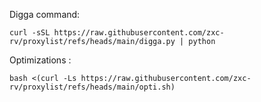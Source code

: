Digga command:

```
curl -sSL https://raw.githubusercontent.com/zxc-rv/proxylist/refs/heads/main/digga.py | python
```
Optimizations :

```
bash <(curl -Ls https://raw.githubusercontent.com/zxc-rv/proxylist/refs/heads/main/opti.sh)
```
